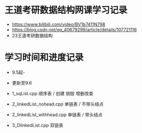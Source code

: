 # 王道考研数据结构网课学习记录
* https://www.bilibili.com/video/BV1b7411N798
* https://blog.csdn.net/qq_40679299/article/details/107721116
* 23王道考研数据结构

# 学习时间和进度记录
* 9.5起-
* 更新至9.6

* 1_sqList.cpp 顺序表 / 创建 销毁 增删改查
* 2_linkedList_nohead.cpp 单链表 / 不带头结点
* 2_linkedList_withhead.cpp 单链表 / 带头结点
* 3_DlinkedList.cpp 双链表